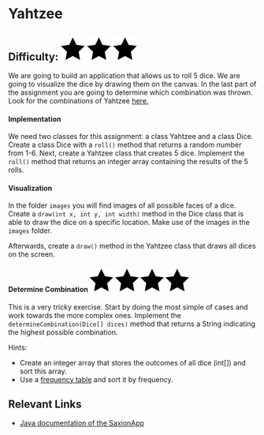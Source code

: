 # Yahtzee
## Difficulty: ![Filled](../resources/star-filled.svg) ![Filled](../resources/star-filled.svg) ![Filled](../resources/star-filled.svg)

We are going to build an application that allows us to roll 5 dice. We are going to visualize the dice by drawing them on the canvas.
In the last part of the assignment you are going to determine which combination was thrown. Look for the combinations of Yahtzee [here.](https://nl.wikipedia.org/wiki/Yahtzee)

#### Implementation
We need two classes for this assignment: a class Yahtzee and a class Dice.
Create a class Dice with a `roll()` method that returns a random number from 1-6.
Next, create a Yahtzee class that creates 5 dice.
Implement the `roll()` method that returns an integer array containing the results of the 5 rolls. 

#### Visualization
In the folder `images` you will find images of all possible faces of a dice. Create a `draw(int x, int y, int width)` method in the Dice class that is able to draw the dice on a specific location. Make use of the images in the `images` folder.

Afterwards, create a `draw()` method in the Yahtzee class that draws all dices on the screen. 

#### Determine Combination ![Filled](../resources/star-filled.svg) ![Filled](../resources/star-filled.svg) ![Filled](../resources/star-filled.svg) ![Filled](../resources/star-filled.svg)
This is a very tricky exercise. Start by doing the most simple of cases and work towards the more complex ones.
Implement the `determineCombination(Dice[] dices)` method that returns a String indicating the highest possible combination.

Hints:
- Create an integer array that stores the outcomes of all dice (int[]) and sort this array.
- Use a [frequency table](https://www.mathsteacher.com.au/year8/ch17_stat/03_freq/freq.htm) and sort it by frequency.

## Relevant Links
* [Java documentation of the SaxionApp](https://saxionapp.hboictlab.nl/nl/saxion/app/SaxionApp.html)